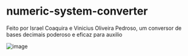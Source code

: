 # numeric-system-converter
Feito por Israel Coaquira e Vinicius Oliveira Pedroso, um conversor de bases decimais poderoso e eficaz para auxilio

![image](https://github.com/user-attachments/assets/a148db92-3782-4e3e-8517-be70c580b627)
